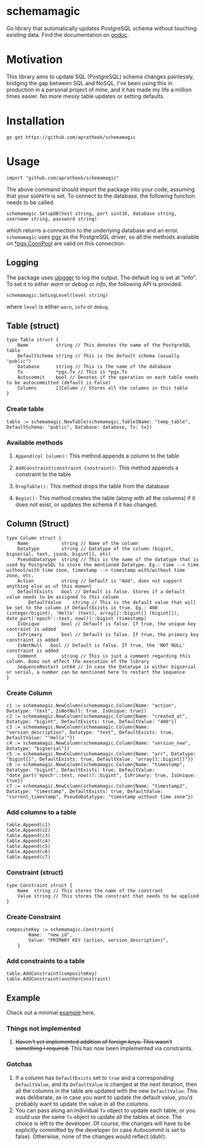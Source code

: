# schemamagic
Go library that automatically updates PostgreSQL schema without touching existing data. Find the documentation on [godoc](https://godoc.org/github.com/apratheek/schemamagic).

# Motivation
This library aims to update SQL (PostgreSQL) schema changes painlessly, bridging the gap between SQL and NoSQL. I've been using this in production in a personal project of mine, and it has made my life a million times easier. No more messy table updates or setting defaults. 

# Installation
```
go get https://github.com/apratheek/schemamagic
```

# Usage
```
import "github.com/apratheek/schemamagic"
```
The above command should import the package into your code, assuming that your `$GOPATH` is set. To connect to the database, the following function needs to be called.

```
schemamagic.SetupDB(host string, port uint16, database string, username string, password string)
```
which returns a connection to the underlying database and an error. `schemamagic` uses [pgx](https://github.com/jackc/pgx) as the PostgreSQL driver, so all the methods available on [*pgx.ConnPool](https://godoc.org/github.com/jackc/pgx#ConnPool) are valid on this connection.

## Logging
The package uses [ulogger](https://github.com/Unaxiom/ulogger) to log the output. The default log is set at "info". To set it to either *warn* or *debug* or *info*, the following API is provided.
```
schemamagic.SetLogLevel(level string)
```
where `level` is either `warn`, `info` or `debug`.

## Table (struct)
```
type Table struct {
	Name          string // This denotes the name of the PostgreSQL table
	DefaultSchema string // This is the default schema (usually "public")
	Database      string // This is the name of the database
	Tx            *pgx.Tx // This is *pgx.Tx
	Autocommit    bool // Denotes if the operation on each table needs to be autocommitted (default is False)
	Columns       []Column // Stores all the columns in this table
}
```

### Create table
```
table := schemamagic.NewTable(schemamagic.Table{Name: "temp_table", DefaultSchema: "public", Database: database, Tx: tx})
```

### Available methods
1. `Append(col Column):`
This method appends a column to the table

2. `AddConstraint(constraint Constraint):`
This method appends a constraint to the table

3. `DropTable():`
This method drops the table from the database

4. `Begin():`
This method creates the table (along with all the columns) if it does not exist, or updates the schema if it has changed. 

## Column (Struct)
```
type Column struct {
	Name            string // Name of the column
	Datatype        string // Datatype of the column (bigint, bigserial, text, jsonb, bigint[], etc)
	PseudoDatatype  string // This is the name of the datatype that is used by PostgreSQL to store the mentioned Datatype. Eg.: time --> time without/with time zone, timestamp --> timestamp with/without time zone, etc.
	Action          string // Default is "Add", does not support anything else as of this moment
	DefaultExists   bool // Default is false. Stores if a default value needs to be assigned to this column
        DefaultValue    string // This is the default value that will be set to the column if DefaultExists is true. Eg.: 400 (integer/bigint), 'Hello' (text), array[]::bigint[] (bigint[]), date_part('epoch'::text, now())::bigint (timestamp)
	IsUnique        bool // Default is false. If true, the unique key contraint is added
	IsPrimary       bool // Default is false. If true, the primary key constraint is added
	IsNotNull   bool // Default is false. If true, the 'NOT NULL' constraint is added
	Comment         string // This is just a comment regarding this column. Does not affect the execution of the library
	SequenceRestart int64 // In case the Datatype is either bigserial or serial, a number can be mentioned here to restart the sequence
}
```

### Create Column
```
c1 := schemamagic.NewColumn(schemamagic.Column{Name: "action", Datatype: "text", IsNotNull: true, IsUnique: true})
c2 := schemamagic.NewColumn(schemamagic.Column{Name: "created_at", Datatype: "bigint", DefaultExists: true, DefaultValue: "400"})
c3 := schemamagic.NewColumn(schemamagic.Column{Name: "version_description", Datatype: "text", DefaultExists: true, DefaultValue: "'Hello'"})
c4 := schemamagic.NewColumn(schemamagic.Column{Name: "version_new", Datatype: "bigserial"})
c5 := schemamagic.NewColumn(schemamagic.Column{Name: "arr", Datatype: "bigint[]", DefaultExists: true, DefaultValue: "array[]::bigint[]"})
c6 := schemamagic.NewColumn(schemamagic.Column{Name: "timestamp", Datatype: "bigint", DefaultExists: true, DefaultValue: "date_part('epoch'::text, now())::bigint", IsPrimary: true, IsUnique: true})
c7 := schemamagic.NewColumn(schemamagic.Column{Name: "timestamp2", Datatype: "timestamp", DefaultExists: true, DefaultValue: "current_timestamp", PseudoDatatype: "timestamp without time zone"})

```

### Add columns to a table
```
table.Append(c1)
table.Append(c2)
table.Append(c3)
table.Append(c4)
table.Append(c5)
table.Append(c6)
table.Append(c7)
```

### Constraint (struct)
```
type Constraint struct {
	Name  string // This stores the name of the constrant
	Value string // This stores the constrant that needs to be applied
}
```

### Create Constraint
```
compositeKey := schemamagic.Constraint{
		Name:  "new_id",
		Value: "PRIMARY KEY (action, version_description)",
	}
```

### Add constraints to a table
```
table.AddConstraint(compositeKey)
table.AddConstraint(anotherConstraint)
```

## Example
Check out a minimal [example](https://github.com/apratheek/schemamagic/blob/master/example/main.go) here.

### Things not implemented
1. ~~Haven't yet implemented addition of foreign keys. This wasn't something I required.~~ This has now been implemented via constraints.

### Gotchas
1. If a column has `DefaultExists` set to `true` and a corresponding `DefaultValue`, and its `DefaultValue` is changed at the next iteration, then all the columns in the table are updated with the new `DefaultValue`. This was deliberate, as in case you want to update the default value, you'd probably want to update the value in all the columns.
2. You can pass along an individual `Tx` object to update each table, or you could use the same `Tx` object to update all the tables at once. The choice is left to the developer. Of course, the changes will have to be explicitly committed by the developer (in case Autocommit is set to false). Otherwise, none of the changes would reflect (duh!).
